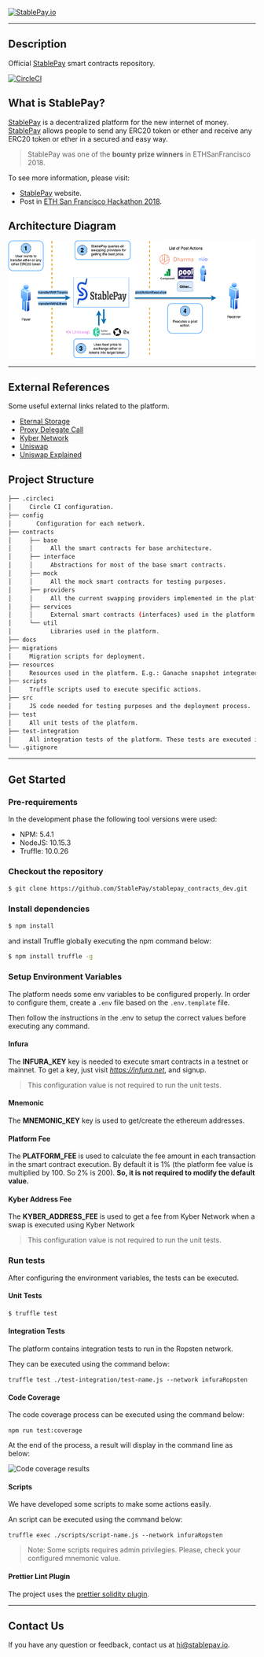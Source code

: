 [![StablePay.io](https://stablepay.io/static/twitter.jpg)](https://stablepay.io)

---
## Description

Official [StablePay](https://stablepay.io) smart contracts repository.

[![CircleCI](https://circleci.com/gh/StablePay/stablepay_contracts_dev.svg?style=svg&circle-token=acfb08abb88ef07bae7c052df5910d6df4c96745)](https://circleci.com/gh/StablePay/stablepay_contracts_dev)

## What is StablePay?

[StablePay](https://stablepay.io) is a decentralized platform for the new internet of money. [StablePay](https://stablepay.io) allows people to send any ERC20 token or ether and receive any ERC20 token or ether in a secured and easy way.

> StablePay was one of the **bounty prize winners** in ETHSanFrancisco 2018.

To see more information, please visit:

* [StablePay](https://stablepay.io) website.
* Post in [ETH San Francisco Hackathon 2018](https://devpost.com/software/stablepay).

## Architecture Diagram

![diagram](./docs/images/architecture.png)

---

## External References

Some useful external links related to the platform.

* [Eternal Storage](https://fravoll.github.io/solidity-patterns/eternal_storage.html)
* [Proxy Delegate Call](https://fravoll.github.io/solidity-patterns/proxy_delegate.html)
* [Kyber Network](https://kyber.network/)
* [Uniswap](https://uniswap.io/)
* [Uniswap Explained](https://medium.com/@mika_49129/uniswap-and-value-capture-in-decentralised-exchange-protocols-b8df056eb95e)

## Project Structure

```bash
├── .circleci
│     Circle CI configuration.
├── config
│       Configuration for each network.
├── contracts
│     ├── base
│     │     All the smart contracts for base architecture.
│     ├── interface
│     │     Abstractions for most of the base smart contracts.
│     ├── mock
│     │     All the mock smart contracts for testing purposes.
│     ├── providers
│     │     All the current swapping providers implemented in the platform.
│     ├── services
│     │     External smart contracts (interfaces) used in the platform.
│     └── util
│           Libraries used in the platform.
├── docs
├── migrations
│     Migration scripts for deployment.
├── resources
│     Resources used in the platform. E.g.: Ganache snapshot integrated with StablePay and KyberNetwork.
├── scripts
│     Truffle scripts used to execute specific actions.
├── src
│     JS code needed for testing purposes and the deployment process.
├── test
│     All unit tests of the platform.
├── test-integration
│     All integration tests of the platform. These tests are executed in Ropsten.
└── .gitignore
```

---

## Get Started

### Pre-requirements

In the development phase the following tool versions were used:

* NPM: 5.4.1
* NodeJS: 10.15.3
* Truffle: 10.0.26

### Checkout the repository

```sh
$ git clone https://github.com/StablePay/stablepay_contracts_dev.git
```

### Install dependencies

```sh
$ npm install
```
and install Truffle globally executing the npm command below:
```sh
$ npm install truffle -g
```

### Setup Environment Variables

The platform needs some env variables to be configured properly. In order to configure them, create a `.env` file based on the `.env.template` file.

Then follow the instructions in the .env to setup the correct values before executing any command.

#### Infura

The **INFURA_KEY** key is needed to execute smart contracts in a testnet or mainnet. To get a key, just visit *https://infura.net*, and signup.

> This configuration value is not required to run the unit tests.

#### Mnemonic

 The **MNEMONIC_KEY** key is used to get/create the ethereum addresses.

#### Platform Fee

The **PLATFORM_FEE** is used to calculate the fee amount in each transaction in the smart contract execution. By default it is 1% (the platform fee value is multiplied by 100. So 2% is 200). **So, it is not required to modify the default value.**

#### Kyber Address Fee

The **KYBER_ADDRESS_FEE** is used to get a fee from Kyber Network when a swap is executed using Kyber Network

> This configuration value is not required to run the unit tests.

### Run tests

After configuring the environment variables, the tests can be executed.

#### Unit Tests

```sh
$ truffle test
```

#### Integration Tests

The platform contains integration tests to run in the Ropsten network.

They can be executed using the command below:

```truffle test ./test-integration/test-name.js --network infuraRopsten```

#### Code Coverage

The code coverage process can be executed using the command below:

```npm run test:coverage```

At the end of the process, a result will display in the command line as below:

![Code coverage results](./docs/images/code_coverage_results.png)

#### Scripts

We have developed some scripts to make some actions easily.

An script can be executed using the command below:

```truffle exec ./scripts/script-name.js --network infuraRopsten```

> Note: Some scripts requires admin privilegies. Please, check your configured mnemonic value.

#### Prettier Lint Plugin

The project uses the [prettier solidity plugin](https://github.com/prettier-solidity/prettier-plugin-solidity).

---

## Contact Us

If you have any question or feedback, contact us at hi@stablepay.io.
